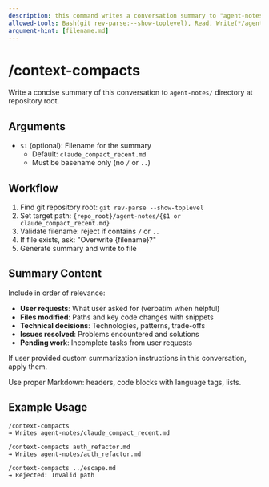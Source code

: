 ```yaml
---
description: this command writes a conversation summary to "agent-notes" directory
allowed-tools: Bash(git rev-parse:--show-toplevel), Read, Write(*/agent-notes/*.md)
argument-hint: [filename.md]
---
```


# /context-compacts

Write a concise summary of this conversation to `agent-notes/` directory at
repository root.

## Arguments

- `$1` (optional): Filename for the summary
  - Default: `claude_compact_recent.md`
  - Must be basename only (no `/` or `..`)

## Workflow

1. Find git repository root: `git rev-parse --show-toplevel`
2. Set target path: `{repo_root}/agent-notes/{$1 or claude_compact_recent.md}`
3. Validate filename: reject if contains `/` or `..`
4. If file exists, ask: "Overwrite {filename}?"
5. Generate summary and write to file

## Summary Content

Include in order of relevance:

- **User requests**: What user asked for (verbatim when helpful)
- **Files modified**: Paths and key code changes with snippets
- **Technical decisions**: Technologies, patterns, trade-offs
- **Issues resolved**: Problems encountered and solutions
- **Pending work**: Incomplete tasks from user requests

If user provided custom summarization instructions in this conversation, apply
them.

Use proper Markdown: headers, code blocks with language tags, lists.

## Example Usage

```text
/context-compacts
→ Writes agent-notes/claude_compact_recent.md

/context-compacts auth_refactor.md
→ Writes agent-notes/auth_refactor.md

/context-compacts ../escape.md
→ Rejected: Invalid path
```
